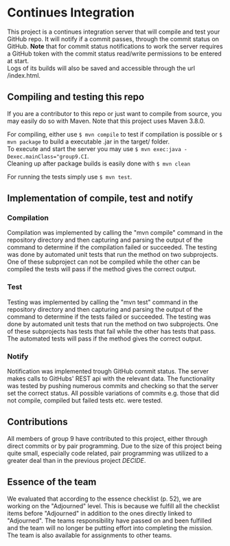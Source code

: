 # Continues Integration
This project is a continues integration server that will compile and test your GitHub repo. 
It will notify if a commit passes, through the commit status on GitHub. **Note** that for commit status notifications to work the server requires a GitHub token with the commit status read/write permissions to be entered at start.  
Logs of its builds will also be saved and accessible through the url <url-to-server>/index.html.

## Compiling and testing this repo
If you are a contributor to this repo or just want to compile from source, you may easily do so with Maven.
Note that this project uses Maven 3.8.0.

For compiling, either use `$ mvn compile` to test if compilation is possible or `$ mvn package` to build a executable .jar in the target/ folder.  
To execute and start the server you may use `$ mvn exec:java -Dexec.mainClass="group9.CI`.  
Cleaning up after package builds is easily done with `$ mvn clean`

For running the tests simply use `$ mvn test`.

## Implementation of compile, test and notify

### Compilation
Compilation was implemented by calling the "mvn compile" command in the repository directory and then capturing and
parsing the output of the command to determine if the compilation failed or succeeded. The testing was done by automated
unit tests that run the method on two subprojects. One of these subproject can not be compiled while the other can be
compiled the tests will pass if the method gives the correct output. 

### Test
Testing was implemented by calling the "mvn test" command in the repository directory and then capturing and
parsing the output of the command to determine if the tests failed or succeeded. The testing was done by automated
unit tests that run the method on two subprojects. One of these subprojects has tests that fail while the other has
tests that pass. The automated tests will pass if the method gives the correct output. 

### Notify
Notification was implemented trough GitHub commit status. The server makes calls to GitHubs' REST api with the relevant 
data. The functionality was tested by pushing numerous commits and checking so that the server set the correct status.
All possible variations of commits e.g. those that did not compile, compiled but failed tests etc. were tested.


## Contributions
All members of group 9 have contributed to this project, either through direct commits or by pair programming. 
Due to the size of this project being quite small, especially code related, pair programming was utilized to a greater deal than in the previous project *DECIDE*.

## Essence of the team
We evaluated that according to the essence checklist (p. 52), we are working on the "Adjourned" level. This is because we fulfill all the checklist items before "Adjourned" in addition to the ones directly linked to "Adjourned". The teams responsibility have passed on and been fulfilled and the team will no longer be putting effort into completing the mission. The team is also available for assignments to other teams.